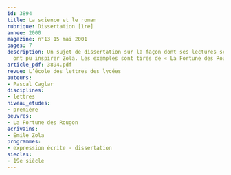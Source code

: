 ```yaml
---
id: 3894
title: La science et le roman
rubrique: Dissertation [1re]
annee: 2000
magazine: n°13 15 mai 2001
pages: 7
description: Un sujet de dissertation sur la façon dont ses lectures scientifiques
  ont pu inspirer Zola. Les exemples sont tirés de « La Fortune des Rougon ».
article_pdf: 3894.pdf
revue: L’école des lettres des lycées
auteurs:
- Pascal Caglar
disciplines:
- lettres
niveau_etudes:
- première
oeuvres:
- La Fortune des Rougon
ecrivains:
- Émile Zola
programmes:
- expression écrite - dissertation
siecles:
- 19e siècle
---
```

